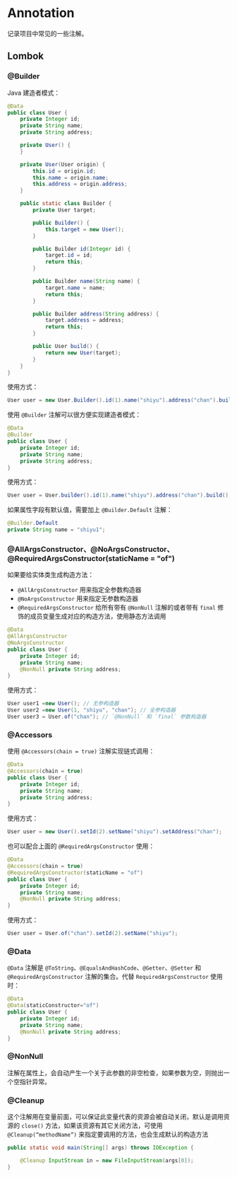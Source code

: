 # Annotation

记录项目中常见的一些注解。

## Lombok

### @Builder

Java 建造者模式：

```java
@Data
public class User {
    private Integer id;
    private String name;
    private String address;

    private User() {
    }

    private User(User origin) {
        this.id = origin.id;
        this.name = origin.name;
        this.address = origin.address;
    }

    public static class Builder {
        private User target;

        public Builder() {
            this.target = new User();
        }

        public Builder id(Integer id) {
            target.id = id;
            return this;
        }

        public Builder name(String name) {
            target.name = name;
            return this;
        }

        public Builder address(String address) {
            target.address = address;
            return this;
        }

        public User build() {
            return new User(target);
        }
    }
}
```

使用方式：

```java
User user = new User.Builder().id(1).name("shiyu").address("chan").build();
```

使用 `@Builder` 注解可以很方便实现建造者模式：

```java
@Data
@Builder
public class User {
    private Integer id;
    private String name;
    private String address;
}
```

使用方式：

```java
User user = User.builder().id(1).name("shiyu").address("chan").build();
```

如果属性字段有默认值，需要加上 `@Builder.Default` 注解：

```java
@Builder.Default
private String name = "shiyu1";
```

### @AllArgsConstructor、@NoArgsConstructor、@RequiredArgsConstructor(staticName = "of")

如果要给实体类生成构造方法：

- `@AllArgsConstructor` 用来指定全参数构造器
- `@NoArgsConstructor` 用来指定无参数构造器
- `@RequiredArgsConstructor` 给所有带有 `@NonNull` 注解的或者带有 `final` 修饰的成员变量生成对应的构造方法，使用静态方法调用

```java
@Data
@AllArgsConstructor
@NoArgsConstructor
public class User {
    private Integer id;
    private String name;
    @NonNull private String address;
}
```

使用方式：

```java
User user1 =new User(); // 无参构造器
User user2 =new User(1, "shiyu", "chan"); // 全参构造器
User user3 = User.of("chan"); // `@NonNull` 和 `final` 参数构造器
```

### @Accessors

使用 `@Accessors(chain = true)` 注解实现链式调用：

```java
@Data
@Accessors(chain = true)
public class User {
    private Integer id;
    private String name;
    private String address;
}
```

使用方式：

```java
User user = new User().setId(2).setName("shiyu").setAddress("chan");
```

也可以配合上面的 `@RequiredArgsConstructor` 使用：

```java
@Data
@Accessors(chain = true)
@RequiredArgsConstructor(staticName = "of")
public class User {
    private Integer id;
    private String name;
    @NonNull private String address;
}
```

使用方式：

```java
User user = User.of("chan").setId(2).setName("shiyu");
```

### @Data

`@Data` 注解是 `@ToString`、`@EqualsAndHashCode`、`@Getter`、`@Setter` 和 `@RequiredArgsConstructor` 注解的集合。代替 `RequiredArgsConstructor` 使用时：

```java
@Data
@Data(staticConstructor="of")
public class User {
    private Integer id;
    private String name;
    @NonNull private String address;
}
```

### @NonNull

注解在属性上，会自动产生一个关于此参数的非空检查，如果参数为空，则抛出一个空指针异常。

### @Cleanup

这个注解用在变量前面，可以保证此变量代表的资源会被自动关闭，默认是调用资源的 `close()` 方法，如果该资源有其它关闭方法，可使用 `@Cleanup(“methodName”)` 来指定要调用的方法，也会生成默认的构造方法

```java
public static void main(String[] args) throws IOException {

    @Cleanup InputStream in = new FileInputStream(args[0]);
}
```
